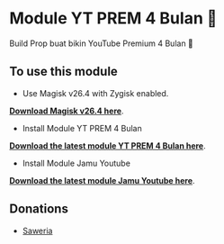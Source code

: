 # Module YT PREM 4 Bulan 🗿

Build Prop buat bikin YouTube Premium 4 Bulan 🗿

## To use this module

- Use Magisk v26.4 with Zygisk enabled.

[**Download Magisk v26.4 here**](https://github.com/topjohnwu/Magisk/releases/download/v26.4/Magisk-v26.4.apk).

- Install Module YT PREM 4 Bulan

[**Download the latest module YT PREM 4 Bulan here**](https://github.com/febjnck/module4bulan/releases/latest).

- Install Module Jamu Youtube

[**Download the latest module Jamu Youtube here**](https://github.com/febjnck/jamuyoutube/releases/latest).

## Donations

- [Saweria](https://saweria.com/febjnck)
